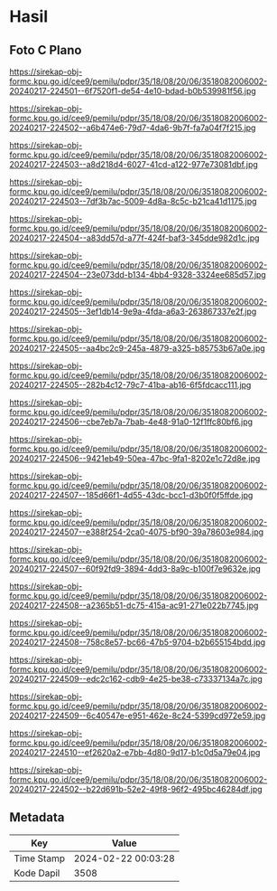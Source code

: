 # Hasil

## Foto C Plano

https://sirekap-obj-formc.kpu.go.id/cee9/pemilu/pdpr/35/18/08/20/06/3518082006002-20240217-224501--6f7520f1-de54-4e10-bdad-b0b539981f56.jpg

https://sirekap-obj-formc.kpu.go.id/cee9/pemilu/pdpr/35/18/08/20/06/3518082006002-20240217-224502--a6b474e6-79d7-4da6-9b7f-fa7a04f7f215.jpg

https://sirekap-obj-formc.kpu.go.id/cee9/pemilu/pdpr/35/18/08/20/06/3518082006002-20240217-224503--a8d218d4-6027-41cd-a122-977e73081dbf.jpg

https://sirekap-obj-formc.kpu.go.id/cee9/pemilu/pdpr/35/18/08/20/06/3518082006002-20240217-224503--7df3b7ac-5009-4d8a-8c5c-b21ca41d1175.jpg

https://sirekap-obj-formc.kpu.go.id/cee9/pemilu/pdpr/35/18/08/20/06/3518082006002-20240217-224504--a83dd57d-a77f-424f-baf3-345dde982d1c.jpg

https://sirekap-obj-formc.kpu.go.id/cee9/pemilu/pdpr/35/18/08/20/06/3518082006002-20240217-224504--23e073dd-b134-4bb4-9328-3324ee685d57.jpg

https://sirekap-obj-formc.kpu.go.id/cee9/pemilu/pdpr/35/18/08/20/06/3518082006002-20240217-224505--3ef1db14-9e9a-4fda-a6a3-263867337e2f.jpg

https://sirekap-obj-formc.kpu.go.id/cee9/pemilu/pdpr/35/18/08/20/06/3518082006002-20240217-224505--aa4bc2c9-245a-4879-a325-b85753b67a0e.jpg

https://sirekap-obj-formc.kpu.go.id/cee9/pemilu/pdpr/35/18/08/20/06/3518082006002-20240217-224505--282b4c12-79c7-41ba-ab16-6f5fdcacc111.jpg

https://sirekap-obj-formc.kpu.go.id/cee9/pemilu/pdpr/35/18/08/20/06/3518082006002-20240217-224506--cbe7eb7a-7bab-4e48-91a0-12f1ffc80bf6.jpg

https://sirekap-obj-formc.kpu.go.id/cee9/pemilu/pdpr/35/18/08/20/06/3518082006002-20240217-224506--9421eb49-50ea-47bc-9fa1-8202e1c72d8e.jpg

https://sirekap-obj-formc.kpu.go.id/cee9/pemilu/pdpr/35/18/08/20/06/3518082006002-20240217-224507--185d66f1-4d55-43dc-bcc1-d3b0f0f5ffde.jpg

https://sirekap-obj-formc.kpu.go.id/cee9/pemilu/pdpr/35/18/08/20/06/3518082006002-20240217-224507--e388f254-2ca0-4075-bf90-39a78603e984.jpg

https://sirekap-obj-formc.kpu.go.id/cee9/pemilu/pdpr/35/18/08/20/06/3518082006002-20240217-224507--60f92fd9-3894-4dd3-8a9c-b100f7e9632e.jpg

https://sirekap-obj-formc.kpu.go.id/cee9/pemilu/pdpr/35/18/08/20/06/3518082006002-20240217-224508--a2365b51-dc75-415a-ac91-271e022b7745.jpg

https://sirekap-obj-formc.kpu.go.id/cee9/pemilu/pdpr/35/18/08/20/06/3518082006002-20240217-224508--758c8e57-bc66-47b5-9704-b2b655154bdd.jpg

https://sirekap-obj-formc.kpu.go.id/cee9/pemilu/pdpr/35/18/08/20/06/3518082006002-20240217-224509--edc2c162-cdb9-4e25-be38-c73337134a7c.jpg

https://sirekap-obj-formc.kpu.go.id/cee9/pemilu/pdpr/35/18/08/20/06/3518082006002-20240217-224509--6c40547e-e951-462e-8c24-5399cd972e59.jpg

https://sirekap-obj-formc.kpu.go.id/cee9/pemilu/pdpr/35/18/08/20/06/3518082006002-20240217-224510--ef2620a2-e7bb-4d80-9d17-b1c0d5a79e04.jpg

https://sirekap-obj-formc.kpu.go.id/cee9/pemilu/pdpr/35/18/08/20/06/3518082006002-20240217-224502--b22d691b-52e2-49f8-96f2-495bc46284df.jpg


## Metadata

| Key        | Value               |
| ---------- | ------------------- |
| Time Stamp | 2024-02-22 00:03:28 |
| Kode Dapil | 3508                |



